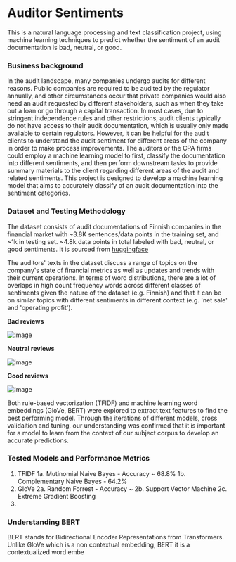 # Auditor Sentiments
This is a natural language processing and text classification project, using machine learning techniques to predict whether the sentiment of an audit documentation is bad, neutral, or good.

### Business background
In the audit landscape, many companies undergo audits for different reasons. Public companies are required to be audited by the regulator annually, and other circumstances occur that private companies would also need an audit requested by different stakeholders, such as when they take out a loan or go through a capital transaction. In most cases, due to stringent independence rules and other restrictions, audit clients typically do not have access to their audit documentation, which is usually only made available to certain regulators. However, it can be helpful for the audit clients to understand the audit sentiment for different areas of the company in order to make process improvements.  The auditors or the CPA firms could employ a machine learning model to first, classify the documentation into different sentiments, and then perform downstream tasks to provide summary materials to the client regarding different areas of the audit and related sentiments.
This project is designed to develop a machine learning model that aims to accurately classify  of an audit documentation into the sentiment categories.


### Dataset and Testing Methodology
The dataset consists of audit documentations of Finnish companies in the financial market with ~3.8K sentences/data points in the training set, and ~1k in testing set. ~4.8k data points in total labeled with bad, neutral, or good sentiments. It is sourced from [huggingface](https://huggingface.co/datasets/FinanceInc/auditor_sentiment?row=1)

The auditors' texts in the dataset discuss a range of topics on the company's state of financial metrics as well as updates and trends with their current operations. In terms of word distributions, there are a lot of overlaps in high count frequency words across different classes of sentiments given the nature of the dataset (e.g. Finnish) and that it can be on similar topics with different sentiments in different context (e.g. 'net sale' and 'operating profit'). 

**Bad reviews**

![image](https://github.com/sunnywithcurlyhair/DS_Project_5/assets/151488038/eff6712b-1ab1-4c6d-bdfb-e41d68715387) 

**Neutral reviews**

![image](https://github.com/sunnywithcurlyhair/DS_Project_5/assets/151488038/a72402de-2917-4f17-a7ed-f145593be57b) 

**Good reviews**

![image](https://github.com/sunnywithcurlyhair/DS_Project_5/assets/151488038/8e8c946e-fc84-43a5-bf8e-948dbb9bcc9b)


Both rule-based vectorization (TFIDF) and machine learning word embeddings (GloVe, BERT) were explored to extract text features to find the best performing model. Through the iterations of different models, cross validaition and tuning, our understanding was confirmed that it is important for a model to learn from the context of our subject corpus to develop an accurate predictions.  


### Tested Models and Performance Metrics
1.  TFIDF
  1a. Mutinomial Naive Bayes - Accuracy ~ 68.8%
  1b. Complementary Naive Bayes - 64.2%
2.	GloVe
  2a. Random Forrest - Accuracy ~
  2b.	Support Vector Machine
  2c. Extreme Gradient Boosting
3.	

### Understanding BERT

BERT stands for Bidirectional Encoder Representations from Transformers. Unlike GloVe which is a non contextual embedding, BERT it is a contextualized word embe

